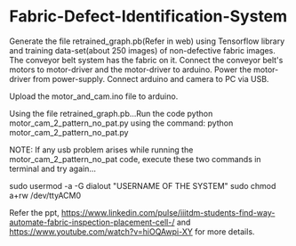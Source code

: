 # Fabric-Defect-Identification-System
Generate the file retrained_graph.pb(Refer in web) using Tensorflow library and training data-set(about 250 images) of non-defective fabric images.
The conveyor belt system has the fabric on it.
Connect the conveyor belt's motors to motor-driver and the motor-driver to arduino. Power the motor-driver from power-supply.
Connect arduino and camera to PC via USB.

Upload the motor_and_cam.ino file to arduino.

Using the file retrained_graph.pb...Run the code python motor_cam_2_pattern_no_pat.py 
using the command: python motor_cam_2_pattern_no_pat.py

NOTE:
If any usb problem arises while running the motor_cam_2_pattern_no_pat code, execute these two commands in terminal and try again...

sudo usermod -a -G dialout "USERNAME OF THE SYSTEM"
sudo chmod a+rw /dev/ttyACM0

Refer the ppt, https://www.linkedin.com/pulse/iiitdm-students-find-way-automate-fabric-inspection-placement-cell-/ and https://www.youtube.com/watch?v=hiOQAwpi-XY for more details.





